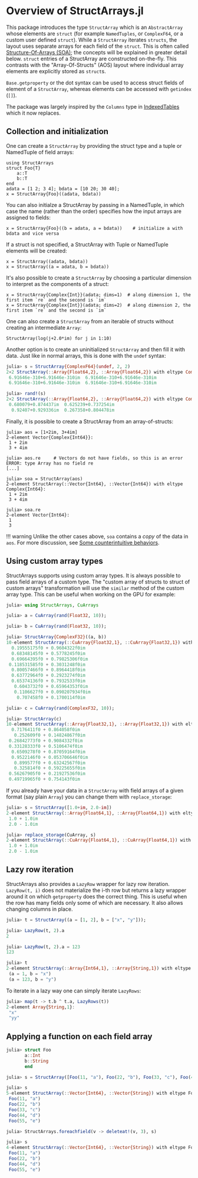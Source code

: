 # Overview of StructArrays.jl

This package introduces the type `StructArray` which is an `AbstractArray` whose elements are `struct` (for example `NamedTuples`,  or `ComplexF64`, or a custom user defined `struct`). While a `StructArray` iterates `structs`, the layout uses separate arrays for each field of the `struct`. This is often called [Structure-Of-Arrays (SOA)](https://en.wikipedia.org/wiki/AoS_and_SoA); the concepts will be explained in greater detail below. `struct` entries of a StructArray are constructed on-the-fly. This contrasts with the "Array-Of-Structs" (AOS) layout where individual array elements are explicitly stored as `struct`s.

`Base.getproperty` or the dot syntax can be used to access struct fields of element of a `StructArray`, whereas elements can be accessed with `getindex` (`[]`).

The package was largely inspired by the `Columns` type in [IndexedTables](https://github.com/JuliaComputing/IndexedTables.jl) which it now replaces.

## Collection and initialization

One can create a `StructArray` by providing the struct type and a tuple or NamedTuple of field arrays:
```@repl intro
using StructArrays
struct Foo{T}
    a::T
    b::T
end
adata = [1 2; 3 4]; bdata = [10 20; 30 40];
x = StructArray{Foo}((adata, bdata))
```

You can also initialze a StructArray by passing in a NamedTuple, in which case the name (rather than the order) specifies how the input arrays are assigned to fields:

```@repl intro
x = StructArray{Foo}((b = adata, a = bdata))    # initialize a with bdata and vice versa
```

If a struct is not specified, a StructArray with Tuple or NamedTuple elements will be created:
```@repl intro
x = StructArray((adata, bdata))
x = StructArray((a = adata, b = bdata))
```

It's also possible to create a `StructArray` by choosing a particular dimension to interpret as the components of a struct:

```@repl intro
x = StructArray{Complex{Int}}(adata; dims=1)  # along dimension 1, the first item `re` and the second is `im`
x = StructArray{Complex{Int}}(adata; dims=2)  # along dimension 2, the first item `re` and the second is `im`
```

One can also create a `StructArray` from an iterable of structs without creating an intermediate `Array`:

```@repl intro
StructArray(log(j+2.0*im) for j in 1:10)
```

Another option is to create an uninitialized `StructArray` and then fill it with data. Just like in normal arrays, this is done with the `undef` syntax:

```julia
julia> s = StructArray{ComplexF64}(undef, 2, 2)
2×2 StructArray(::Array{Float64,2}, ::Array{Float64,2}) with eltype Complex{Float64}:
 6.91646e-310+6.91646e-310im  6.91646e-310+6.91646e-310im
 6.91646e-310+6.91646e-310im  6.91646e-310+6.91646e-310im

julia> rand!(s)
2×2 StructArray(::Array{Float64,2}, ::Array{Float64,2}) with eltype Complex{Float64}:
 0.680079+0.874437im  0.625239+0.737254im
  0.92407+0.929336im  0.267358+0.804478im
```

Finally, it is possible to create a StructArray from an array-of-structs:

```jldoctest; setup=:(using StructArrays)
julia> aos = [1+2im, 3+4im]
2-element Vector{Complex{Int64}}:
 1 + 2im
 3 + 4im

julia> aos.re     # Vectors do not have fields, so this is an error
ERROR: type Array has no field re
[...]

julia> soa = StructArray(aos)
2-element StructArray(::Vector{Int64}, ::Vector{Int64}) with eltype Complex{Int64}:
 1 + 2im
 3 + 4im

julia> soa.re
2-element Vector{Int64}:
 1
 3
```

!!! warning
    Unlike the other cases above, `soa` contains a *copy* of the data in `aos`. For more discussion, see [Some counterintuitive behaviors](@ref).

## Using custom array types

StructArrays supports using custom array types. It is always possible to pass field arrays of a custom type. The "custom array of structs to struct of custom arrays" transformation will use the `similar` method of the custom array type. This can be useful when working on the GPU for example:

```julia
julia> using StructArrays, CuArrays

julia> a = CuArray(rand(Float32, 10));

julia> b = CuArray(rand(Float32, 10));

julia> StructArray{ComplexF32}((a, b))
10-element StructArray(::CuArray{Float32,1}, ::CuArray{Float32,1}) with eltype Complex{Float32}:
  0.19555175f0 + 0.9604322f0im
  0.68348145f0 + 0.5778245f0im
  0.69664395f0 + 0.79825306f0im
 0.118531585f0 + 0.3031248f0im
  0.80057466f0 + 0.8964418f0im
  0.63772964f0 + 0.2923274f0im
  0.65374136f0 + 0.7932533f0im
   0.6043732f0 + 0.65964353f0im
   0.1106627f0 + 0.090207934f0im
    0.707458f0 + 0.1700114f0im

julia> c = CuArray(rand(ComplexF32, 10));

julia> StructArray(c)
10-element StructArray(::Array{Float32,1}, ::Array{Float32,1}) with eltype Complex{Float32}:
  0.7176411f0 + 0.864058f0im
   0.252609f0 + 0.14824867f0im
 0.26842773f0 + 0.9084332f0im
 0.33128333f0 + 0.5106474f0im
  0.6509278f0 + 0.87059164f0im
  0.9522146f0 + 0.053706646f0im
   0.899577f0 + 0.63242567f0im
   0.325814f0 + 0.59225655f0im
 0.56267905f0 + 0.21927536f0im
 0.49719965f0 + 0.754143f0im
```

If you already have your data in a `StructArray` with field arrays of a given format (say plain `Array`) you can change them with `replace_storage`:

```julia
julia> s = StructArray([1.0+im, 2.0-im])
2-element StructArray(::Array{Float64,1}, ::Array{Float64,1}) with eltype Complex{Float64}:
 1.0 + 1.0im
 2.0 - 1.0im

julia> replace_storage(CuArray, s)
2-element StructArray(::CuArray{Float64,1}, ::CuArray{Float64,1}) with eltype Complex{Float64}:
 1.0 + 1.0im
 2.0 - 1.0im
```

## Lazy row iteration

StructArrays also provides a `LazyRow` wrapper for lazy row iteration. `LazyRow(t, i)` does not materialize the i-th row but returns a lazy wrapper around it on which `getproperty` does the correct thing. This is useful when the row has many fields only some of which are necessary. It also allows changing columns in place.

```julia
julia> t = StructArray((a = [1, 2], b = ["x", "y"]));

julia> LazyRow(t, 2).a
2

julia> LazyRow(t, 2).a = 123
123

julia> t
2-element StructArray(::Array{Int64,1}, ::Array{String,1}) with eltype NamedTuple{(:a, :b),Tuple{Int64,String}}:
 (a = 1, b = "x")
 (a = 123, b = "y")
```

To iterate in a lazy way one can simply iterate `LazyRows`:

```julia
julia> map(t -> t.b ^ t.a, LazyRows(t))
2-element Array{String,1}:
 "x"
 "yy"
```

## Applying a function on each field array

```julia
julia> struct Foo
       a::Int
       b::String
       end

julia> s = StructArray([Foo(11, "a"), Foo(22, "b"), Foo(33, "c"), Foo(44, "d"), Foo(55, "e")]);

julia> s
5-element StructArray(::Vector{Int64}, ::Vector{String}) with eltype Foo:
 Foo(11, "a")
 Foo(22, "b")
 Foo(33, "c")
 Foo(44, "d")
 Foo(55, "e")

julia> StructArrays.foreachfield(v -> deleteat!(v, 3), s)

julia> s
4-element StructArray(::Vector{Int64}, ::Vector{String}) with eltype Foo:
 Foo(11, "a")
 Foo(22, "b")
 Foo(44, "d")
 Foo(55, "e")
```

